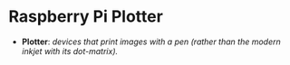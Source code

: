 # Raspberry Pi Plotter

- **Plotter**: *devices that print images with a pen (rather than the modern inkjet with its dot-matrix).*


